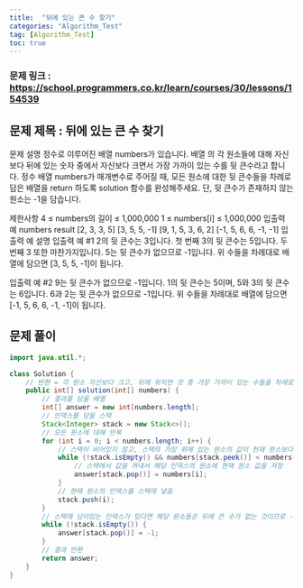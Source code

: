 ```yaml
---
title:  "뒤에 있는 큰 수 찾기"
categories: "Algorithm_Test"
tag: [Algorithm_Test]
toc: true
---
```


### 문제 링크 : https://school.programmers.co.kr/learn/courses/30/lessons/154539

## 문제 제목 : 뒤에 있는 큰 수 찾기

문제 설명
정수로 이루어진 배열 numbers가 있습니다. 배열 의 각 원소들에 대해 자신보다 뒤에 있는 숫자 중에서 자신보다 크면서 가장 가까이 있는 수를 뒷 큰수라고 합니다.
정수 배열 numbers가 매개변수로 주어질 때, 모든 원소에 대한 뒷 큰수들을 차례로 담은 배열을 return 하도록 solution 함수를 완성해주세요. 단, 뒷 큰수가 존재하지 않는 원소는 -1을 담습니다.

제한사항
4 ≤ numbers의 길이 ≤ 1,000,000
1 ≤ numbers[i] ≤ 1,000,000
입출력 예
numbers	result
[2, 3, 3, 5]	[3, 5, 5, -1]
[9, 1, 5, 3, 6, 2]	[-1, 5, 6, 6, -1, -1]
입출력 예 설명
입출력 예 #1
2의 뒷 큰수는 3입니다. 첫 번째 3의 뒷 큰수는 5입니다. 두 번째 3 또한 마찬가지입니다. 5는 뒷 큰수가 없으므로 -1입니다. 위 수들을 차례대로 배열에 담으면 [3, 5, 5, -1]이 됩니다.

입출력 예 #2
9는 뒷 큰수가 없으므로 -1입니다. 1의 뒷 큰수는 5이며, 5와 3의 뒷 큰수는 6입니다. 6과 2는 뒷 큰수가 없으므로 -1입니다. 위 수들을 차례대로 배열에 담으면 [-1, 5, 6, 6, -1, -1]이 됩니다.

## 문제 풀이
```java
import java.util.*;

class Solution {
    // 반환 = 각 원소 자신보다 크고, 뒤에 위치한 것 중 가장 가까이 있는 수들을 차례로 담은 배열
    public int[] solution(int[] numbers) {
        // 결과를 담을 배열
        int[] answer = new int[numbers.length];
        // 인덱스를 담을 스택
        Stack<Integer> stack = new Stack<>();
        // 모든 원소에 대해 반복
        for (int i = 0; i < numbers.length; i++) {
            // 스택이 비어있지 않고, 스택의 가장 위에 있는 원소의 값이 현재 원소보다 작은 경우
            while (!stack.isEmpty() && numbers[stack.peek()] < numbers[i]) {
                // 스택에서 값을 꺼내서 해당 인덱스의 원소에 현재 원소 값을 저장
                answer[stack.pop()] = numbers[i];
            }
            // 현재 원소의 인덱스를 스택에 넣음
            stack.push(i);
        }
        // 스택에 남아있는 인덱스가 있다면 해당 원소들은 뒤에 큰 수가 없는 것이므로 -1로 채움
        while (!stack.isEmpty()) {
            answer[stack.pop()] = -1;
        }
        // 결과 반환
        return answer;
    }
}
```